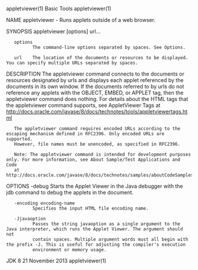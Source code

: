 appletviewer(1)                                                     Basic Tools                                                    appletviewer(1)

NAME
       appletviewer - Runs applets outside of a web browser.

SYNOPSIS
       appletviewer [options] url...

       options
              The command-line options separated by spaces. See Options.

       url    The location of the documents or resources to be displayed. You can specify multiple URLs separated by spaces.

DESCRIPTION
       The appletviewer command connects to the documents or resources designated by urls and displays each applet referenced by the documents in
       its own window. If the documents referred to by urls do not reference any applets with the OBJECT, EMBED, or APPLET tag, then the
       appletviewer command does nothing. For details about the HTML tags that the appletviewer command supports, see AppletViewer Tags at
       http://docs.oracle.com/javase/8/docs/technotes/tools/appletviewertags.html

       The appletviewer command requires encoded URLs according to the escaping mechanism defined in RFC2396. Only encoded URLs are supported.
       However, file names must be unencoded, as specified in RFC2396.

       Note: The appletviewer command is intended for development purposes only. For more information, see About Sample/Test Applications and Code
       at http://docs.oracle.com/javase/8/docs/technotes/samples/aboutCodeSamples.html

OPTIONS
       -debug
              Starts the Applet Viewer in the Java debugger with the jdb command to debug the applets in the document.

       -encoding encoding-name
              Specifies the input HTML file encoding name.

       -Jjavaoption
              Passes the string javaoption as a single argument to the Java interpreter, which runs the Applet Viewer. The argument should not
              contain spaces. Multiple argument words must all begin with the prefix -J. This is useful for adjusting the compiler's execution
              environment or memory usage.

JDK 8                                                            21 November 2013                                                  appletviewer(1)
